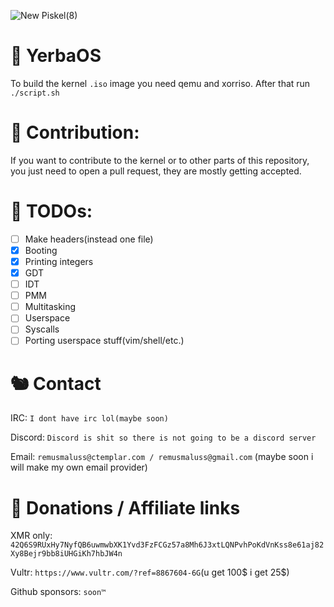 ![New Piskel(8)](https://user-images.githubusercontent.com/30505692/117569152-941ded80-b0c4-11eb-8677-2934bcbd1d48.png)
# 🌿 YerbaOS
To build the kernel `.iso` image you need qemu and xorriso. After that run `./script.sh`

# 🐙 Contribution:
If you want to contribute to the kernel or to other parts of this repository, you just need to open a pull request, they are mostly getting accepted.

# 🦥 TODOs: 

- [ ] Make headers(instead one file)
- [x] Booting
- [x] Printing integers
- [x] GDT 
- [ ] IDT
- [ ] PMM
- [ ] Multitasking
- [ ] Userspace
- [ ] Syscalls
- [ ] Porting userspace stuff(vim/shell/etc.)

# 🐿️ Contact 

IRC: `I dont have irc lol(maybe soon)`

Discord: `Discord is shit so there is not going to be a discord server` 

Email: `remusmaluss@ctemplar.com / remusmaluss@gmail.com` (maybe soon i will make my own email provider)

# 🐋 Donations / Affiliate links
XMR only: `42Q6S9RUxHy7NyfQB6uwmwbXK1Yvd3FzFCGz57a8Mh6J3xtLQNPvhPoKdVnKss8e61aj82Xy8Bejr9bb8iUHGiKh7hbJW4n `

Vultr: `https://www.vultr.com/?ref=8867604-6G`(u get 100$ i get 25$)

Github sponsors: `soon™`
